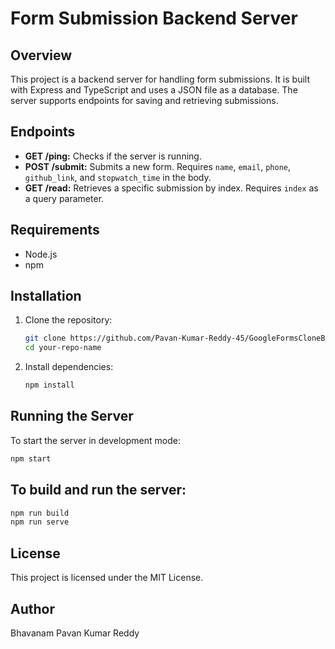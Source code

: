 # Form Submission Backend Server

## Overview
This project is a backend server for handling form submissions. It is built with Express and TypeScript and uses a JSON file as a database. The server supports endpoints for saving and retrieving submissions.

## Endpoints
- **GET /ping:** Checks if the server is running.
- **POST /submit:** Submits a new form. Requires `name`, `email`, `phone`, `github_link`, and `stopwatch_time` in the body.
- **GET /read:** Retrieves a specific submission by index. Requires `index` as a query parameter.

## Requirements
- Node.js
- npm

## Installation
1. Clone the repository:
    ```bash
    git clone https://github.com/Pavan-Kumar-Reddy-45/GoogleFormsCloneBackend
    cd your-repo-name 
    ```
2. Install dependencies:
    ```bash
    npm install
    ```

## Running the Server
To start the server in development mode:
```bash
npm start
```

## To build and run the server:
```bash
npm run build
npm run serve
```

## License
This project is licensed under the MIT License.

## Author
Bhavanam Pavan Kumar Reddy

